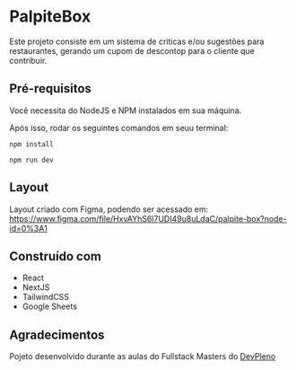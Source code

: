 # PalpiteBox
Este projeto consiste em um sistema de criticas e/ou sugestões para restaurantes, gerando um cupom de descontop para o cliente que contribuir.

## Pré-requisitos
Você necessita do NodeJS e NPM instalados em sua máquina.

Após isso, rodar os seguintes comandos em seuu terminal:

```
npm install

npm run dev
```

## Layout
Layout criado com Figma, podendo ser acessado em: https://www.figma.com/file/HxvAYhS6l7UDI49u8uLdaC/palpite-box?node-id=0%3A1

## Construído com
<ul> 
    <li>React</li>
    <li>NextJS</li>
    <li>TailwindCSS</li>
    <li>Google Sheets</li>
</ul>

## Agradecimentos
Pojeto desenvolvido durante as aulas do Fullstack Masters do <a href="https://devpleno.com/">DevPleno</a>
